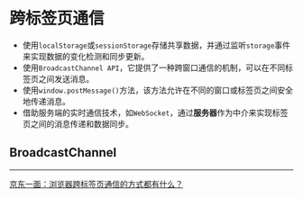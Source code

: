 # **跨标签页通信**

- 使用`localStorage`或`sessionStorage`存储共享数据，并通过监听`storage`事件来实现数据的变化检测和同步更新。
- 使用`BroadcastChannel API`，它提供了一种跨窗口通信的机制，可以在不同标签页之间发送消息。
- 使用`window.postMessage()`方法，该方法允许在不同的窗口或标签页之间安全地传递消息。
- 借助服务端的实时通信技术，如`WebSocket`，通过**服务器**作为中介来实现标签页之间的消息传递和数据同步。

## **BroadcastChannel**

---

[京东一面：浏览器跨标签页通信的方式都有什么？](https://mp.weixin.qq.com/s/VgYuw9hzmUDPSeI3AgTgPQ)
